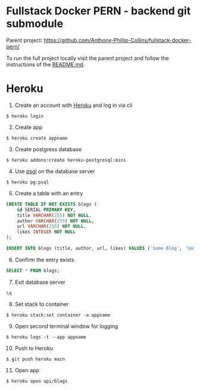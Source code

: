 # Fullstack Docker PERN - backend git submodule

Parent project: https://github.com/Anthony-Phillip-Collins/fullstack-docker-pern/

To run the full project locally visit the parent project and follow the instructions of the [README.md](https://github.com/Anthony-Phillip-Collins/fullstack-docker-pern/blob/main/README.md).

# Heroku

1. Create an account with [Heroku](https://www.heroku.com) and log in via cli

```
$ heroku login
```

2. Create app

```
$ heroku create appname
```

3. Create postgress database

```
$ heroku addons:create heroku-postgresql:mini
```

4. Use [psql](https://devcenter.heroku.com/articles/managing-heroku-postgres-using-cli) on the database server

```
$ heroku pg:psql
```

5. Create a table with an entry

```sql
CREATE TABLE IF NOT EXISTS blogs (
    id SERIAL PRIMARY KEY,
    title VARCHAR(255) NOT NULL,
    author VARCHAR(255) NOT NULL,
    url VARCHAR(255) NOT NULL,
    likes INTEGER NOT NULL
);

INSERT INTO blogs (title, author, url, likes) VALUES ('Some Blog', 'Some Author', 'https://google.com/', 1);
```

6. Confirm the entry exists

```sql
SELECT * FROM blogs;
```

7. Exit database server

```
\q
```

8. Set stack to container

```
$ heroku stack:set container -a appname
```

9. Open second terminal window for logging

```
$ heroku logs -t --app appname
```

10. Push to Heroku

```
$ git push heroku main
```

11. Open app

```
$ heroku open api/blogs
```
